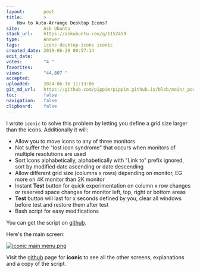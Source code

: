 ```yaml
---
layout:       post
title:        >
    How to Auto-Arrange Desktop Icons?
site:         Ask Ubuntu
stack_url:    https://askubuntu.com/q/1152459
type:         Answer
tags:         icons desktop-icons iconic
created_date: 2019-06-20 00:57:14
edit_date:    
votes:        "4 "
favorites:    
views:        "44,807 "
accepted:     
uploaded:     2024-06-16 11:13:06
git_md_url:   https://github.com/pippim/pippim.github.io/blob/main/_posts/2019/2019-06-20-How-to-Auto-Arrange-Desktop-Icons_.md
toc:          false
navigation:   false
clipboard:    false
---
```


I wrote `iconic` to solve this problem by letting you define a grid size larger than the icons. Additionally it will:

- Allow you to move icons to any of three monitors
- Not suffer the "lost icon syndrome" that occurs when monitors of multiple resolutions are used
- Sort icons alphabetically, alphabetically with "Link to" prefix ignored, sort by modified date ascending or date descending
- Allow different grid size (columns x rows) depending on monitor, EG more on 4K monitor than 2K monitor
- Instant **Test** button for quick experimentation on column x row changes or reserved space changes for monitor left, top, right or bottom areas
- **Test** button will last for x seconds defined by you, clear all windows before test and restore them after test
- Bash script for easy modifications

You can get the script on [github][1].

Here's the main screen:

[![iconic main menu.png][2]][2]

Visit the [github][1] page for **iconic** to see all the other screens, explanations and a copy of the script.


  [1]: https://github.com/WinEunuuchs2Unix/iconic
  [2]: https://i.sstatic.net/Q45Pz.png
